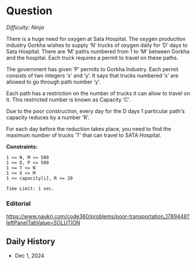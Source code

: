 # Question 

_Difficulty: Ninja_

There is a huge need for oxygen at Sata Hospital. The oxygen production industry Gorkha wishes to supply ‘N’ trucks of oxygen daily for ‘D’ days to Sata Hospital. There are ‘M’ paths numbered from 1 to ‘M’ between Gorkha and the hospital. Each truck requires a permit to travel on these paths.

The government has given ‘P’ permits to Gorkha Industry. Each permit consists of two integers ‘x’ and ‘y’. It says that trucks numbered ‘x’ are allowed to go through path number ‘y’.

Each path has a restriction on the number of trucks it can allow to travel on it. This restricted number is known as Capacity ‘C’.

Due to the poor construction, every day for the D days 1 particular path's capacity reduces by a number ‘R’.

For each day before the reduction takes place, you need to find the maximum number of trucks ‘T’ that can travel to SATA Hospital.

**Constraints:**
```
1 <= N, M <= 500
1 <= D, P <= 500
1 <= T <= N
1 <= X <= M
1 <= capacity[i], R <= 20  

Time Limit: 1 sec.
```

### Editorial
https://www.naukri.com/code360/problems/poor-transportation_1789448?leftPanelTabValue=SOLUTION

## Daily History
- Dec 1, 2024